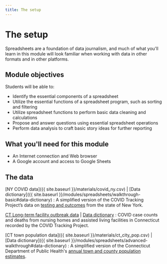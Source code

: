 ```yaml
---
title: The setup
---
```


# The setup

Spreadsheets are a foundation of data journalism, and much of what you'll learn in this module will look familiar when working with data in other formats and in other platforms.

## Module objectives

Students will be able to:
* Identify the essential components of a spreadsheet
* Utilize the essential functions of a spreadsheet program, such as sorting and filtering
* Utilize spreadsheet functions to perform basic data cleaning and calculations
* Propose and answer questions using essential spreadsheet operations
* Perform data analysis to craft basic story ideas for further reporting

## What you'll need for this module

* An Internet connection and Web browser
* A Google account and access to Google Sheets

## The data

[NY COVID data]({{ site.baseurl }}/materials/covid_ny.csv) | [Data dictionary]({{ site.baseurl }}/modules/spreadsheets/walkthrough-basic#data-dictionary)
: A simplified version of the COVID Tracking Project’s data on [testing and outcomes](https://explore.covidtracking.com/state/ny/index.html) from the state of New York.

[CT Long-term facility outbreak data](https://explore.covidtracking.com/state/ct/ltc/facilities.html) | [Data dictionary](https://explore.covidtracking.com/field-definitions/ltc-facility/index.html)
: COVID case counts and deaths from nursing homes and assisted living facilities in Connecticut recorded by the COVID Tracking Project.

[CT town population data]({{ site.baseurl }}/materials/ct_city_pop.csv) | [Data dictionary]({{ site.baseurl }}/modules/spreadsheets/advanced-walkthrough#data-dictionary)
: A simplified version of the Connecticut Department of Public Health's [annual town and county population estimates](https://portal.ct.gov/DPH/Health-Information-Systems--Reporting/Population/Annual-Town-and-County-Population-for-Connecticut).